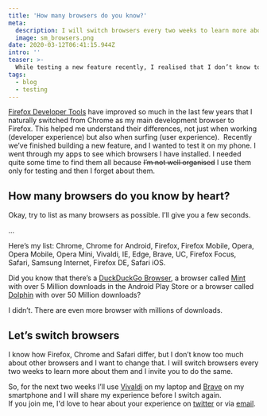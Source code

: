 ```yaml
---
title: 'How many browsers do you know?'
meta:
  description: I will switch browsers every two weeks to learn more about them and I invite you to do the same.
  image: sm_browsers.png
date: 2020-03-12T06:41:15.944Z
intro: ''
teaser: >-
  While testing a new feature recently, I realised that I don’t know too many browsers. I can list some, but I don‘t really know them like I know Firefox or Chrome. I want to change that, and I invite you to do the same.
tags:
  - blog
  - testing
---
```


[Firefox Developer Tools](https://developer.mozilla.org/en-US/docs/Tools) have improved so much in the last few years that I naturally switched from Chrome as my main development browser to Firefox. This helped me understand their differences, not just when working (developer experience) but also when surfing (user experience). 
Recently we’ve finished building a new feature, and I wanted to test it on my phone. I went through my apps to see which browsers I have installed. I needed quite some time to find them all because <s>I’m not well organised</s> I use them only for testing and then I forget about them.

## How many browsers do you know by heart?

Okay, try to list as many browsers as possible. I’ll give you a few seconds.

…

Here’s my list: Chrome, Chrome for Android, Firefox, Firefox Mobile, Opera, Opera Mobile, Opera Mini, Vivaldi, IE, Edge, Brave, UC, Firefox Focus, Safari, Samsung Internet, Firefox DE, Safari iOS.

Did you know that there’s a [DuckDuckGo Browser](https://play.google.com/store/apps/details?id=com.duckduckgo.mobile.android), a browser called [Mint](https://play.google.com/store/apps/details?id=com.mi.globalbrowser.mini&hl=de_AT) with over 5 Million downloads in the Android Play Store or a browser called [Dolphin](https://play.google.com/store/apps/details?id=mobi.mgeek.TunnyBrowser&hl=de_AT) with over 50 Million downloads?

I didn’t. There are even more browser with millions of downloads.

## Let’s switch browsers

I know how Firefox, Chrome and Safari differ, but I don’t know too much about other browsers and I want to change that. I will switch browsers every two weeks to learn more about them and I invite you to do the same.

So, for the next two weeks I’ll use [Vivaldi](https://vivaldi.com/) on my laptop and [Brave](https://brave.com/) on my smartphone and I will share my experience before I switch again.  
If you join me, I'd love to hear about your experience on [twitter](https://twitter.com/mmatuzo) or via [email](manuel@matuzo.at).
